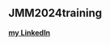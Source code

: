 ## JMM2024training

<!--**Hello World**-->

[**my LinkedIn**](https://www.linkedin.com/in/jeanguillaume/)

